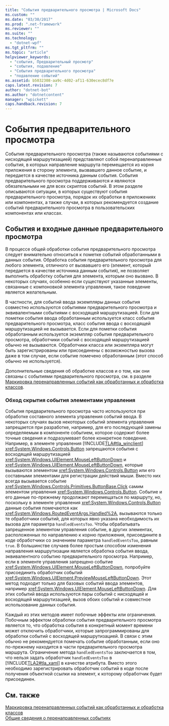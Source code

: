 ```yaml
---
title: "События предварительного просмотра | Microsoft Docs"
ms.custom: ""
ms.date: "03/30/2017"
ms.prod: ".net-framework"
ms.reviewer: ""
ms.suite: ""
ms.technology: 
  - "dotnet-wpf"
ms.tgt_pltfrm: ""
ms.topic: "article"
helpviewer_keywords: 
  - "события, Предварительный просмотр"
  - "события, подавление"
  - "События предварительного просмотра"
  - "подавление событий"
ms.assetid: b5032308-aa9c-4d02-af11-630ecec8df7e
caps.latest.revision: 7
author: "dotnet-bot"
ms.author: "dotnetcontent"
manager: "wpickett"
caps.handback.revision: 7
---
```

# События предварительного просмотра
События предварительного просмотра \(также называются событиями с нисходящей маршрутизацией\) представляют собой перенаправленные события, в которых направление маршрута перемещается из корня приложения в сторону элемента, вызвавшего данное событие, и передается в качестве источника данным события.  События предварительного просмотра поддерживаются и являются обязательными не для всех скриптов событий. В этом разделе описываются ситуации, в которых существуют события предварительного просмотра, порядок их обработки в приложениях или компонентах, а также случаи, в которых рекомендуется создание событий предварительного просмотра в пользовательских компонентах или классах.  
  
## События и входные данные предварительного просмотра  
 В процессе общей обработки события предварительного просмотра следует внимательно относиться к пометке событий обработанными в данных события.  Обработка события предварительного просмотра для любого элемента, отличного от вызвавшего его \(элемент, который передается в качестве источника данным события\), не позволяет выполнить обработку события для элемента, которым оно вызвано.  В некоторых случаях, особенно если существуют указанные элементы, связанные с компоновкой элемента управления, такое поведение является желательным.  
  
 В частности, для событий ввода экземпляры данных события совместно используются событиями предварительного просмотра и эквивалентными событиями с восходящей маршрутизацией.  Если для пометки события ввода обработанным используется класс события предварительного просмотра, класс события ввода с восходящей маршрутизацией не вызывается.  Если для пометки события обработанным используется экземпляр события предварительного просмотра, обработчики событий с восходящей маршрутизацией обычно не вызываются.  Обработчики класса или экземпляра могут быть зарегистрированы или присоединены с возможностью вызова даже в том случае, если событие помечено обработанным \(этот способ обычно не используется\).  
  
 Дополнительные сведения об обработке классов и о том, как они связаны с событиями предварительного просмотра, см. в разделе [Маркировка перенаправленных событий как обработанных и обработка классов](../../../../docs/framework/wpf/advanced/marking-routed-events-as-handled-and-class-handling.md).  
  
### Обход скрытия события элементами управления  
 События предварительного просмотра часто используются при обработке составного элемента управления событий ввода.  В некоторых случаях вызов некоторых событий элемента управления запрещается при разработке, например, для его последующей замены определяемым в компоненте событием, которое содержит более точные сведения и подразумевает более конкретное поведение.  Например, в элементе управления [!INCLUDE[TLA#tla_winclient](../../../../includes/tlasharptla-winclient-md.md)] <xref:System.Windows.Controls.Button> запрещаются события с восходящей маршрутизацией <xref:System.Windows.UIElement.MouseLeftButtonDown> и <xref:System.Windows.UIElement.MouseLeftButtonDown>, которые вызываются элементом <xref:System.Windows.Controls.Button> или его составными элементами для регистрации действий мыши. Вместо них всегда вызывается событие <xref:System.Windows.Controls.Primitives.ButtonBase.Click> самим элементом управления <xref:System.Windows.Controls.Button>.  Событие и его данные по\-прежнему продолжают перемещаться по маршруту, но, поскольку в элементе управления <xref:System.Windows.Controls.Button> данные события помечаются как <xref:System.Windows.RoutedEventArgs.Handled%2A>, вызываются только те обработчики событий, для которых явно указана необходимость их вызова для параметра `handledEventsToo`.  Чтобы обрабатывать запрещенное элементом управления событие, в других элементах, расположенных по направлению к корню приложения, присоедините в коде обработчики со значением параметра `handledEventsToo`, равным `true`.  В большинстве случаев более простым способом изменения направления маршрутизации является обработка события ввода, эквивалентного событию предварительного просмотра.  Например, если в элементе управления запрещено событие <xref:System.Windows.UIElement.MouseLeftButtonDown>, попробуйте присоединить обработчик событий <xref:System.Windows.UIElement.PreviewMouseLeftButtonDown>.  Этот метод подходит только для базовых событий ввода элементов, например <xref:System.Windows.UIElement.MouseLeftButtonDown>.  Для этих событий ввода используются пары событий с нисходящей и восходящей маршрутизацией, вызов обоих событий и совместное использование данных события.  
  
 Каждый из этих методов имеет побочные эффекты или ограничения.  Побочным эффектом обработки события предварительного просмотра является то, что обработка события в конкретный момент времени может отключить обработчики, которые запрограммированы для обработки событий с восходящей маршрутизацией. В связи с этим обычно не рекомендуется помечать событие обработанным, если оно по\-прежнему находится в части предварительного просмотра маршрута.  Ограничение метода `handledEventsToo` заключается в том, что нельзя задать обработчик `handledEventsToo` в [!INCLUDE[TLA2#tla_xaml](../../../../includes/tla2sharptla-xaml-md.md)] в качестве атрибута. Вместо этого необходимо зарегистрировать обработчик событий в коде после получения объектной ссылки на элемент, к которому обработчик будет присоединен.  
  
## См. также  
 [Маркировка перенаправленных событий как обработанных и обработка классов](../../../../docs/framework/wpf/advanced/marking-routed-events-as-handled-and-class-handling.md)   
 [Общие сведения о перенаправленных событиях](../../../../docs/framework/wpf/advanced/routed-events-overview.md)